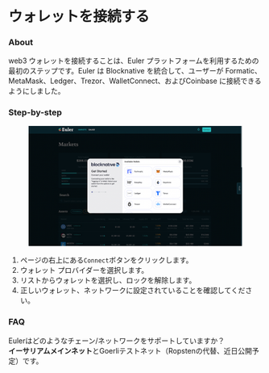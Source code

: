 # ウォレットを接続する

### About

web3 ウォレットを接続することは、Euler プラットフォームを利用するための最初のステップです。Euler は Blocknative を統合して、ユーザーが Formatic、MetaMask、Ledger、Trezor、WalletConnect、およびCoinbase に接続できるようにしました。

### Step-by-step

<figure><img src="../../.gitbook/assets/image (2) (1) (1).png" alt=""><figcaption></figcaption></figure>

1. ページの右上にある`Connect`ボタンをクリックします。
2. ウォレット プロバイダーを選択します。
3. リストからウォレットを選択し、ロックを解除します。
4. 正しいウォレット、ネットワークに設定されていることを確認してください。

### FAQ

Eulerはどのようなチェーン/ネットワークをサポートしていますか？ \
**イーサリアムメインネット**とGoerliテストネット（Ropstenの代替、近日公開予定）です。
